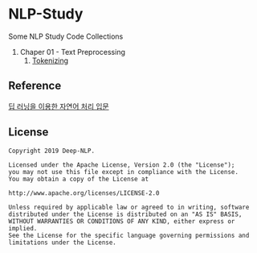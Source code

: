 # NLP-Study
Some NLP Study Code Collections

1. Chaper 01 - Text Preprocessing
    1. [Tokenizing](chap01_text_proprocessing/_01_tokenization.ipynb)
    

## Reference
[딥 러닝을 이용한 자연어 처리 입문](https://wikidocs.net/21690)


## License

    Copyright 2019 Deep-NLP.

    Licensed under the Apache License, Version 2.0 (the "License");
    you may not use this file except in compliance with the License.
    You may obtain a copy of the License at

    http://www.apache.org/licenses/LICENSE-2.0

    Unless required by applicable law or agreed to in writing, software
    distributed under the License is distributed on an "AS IS" BASIS,
    WITHOUT WARRANTIES OR CONDITIONS OF ANY KIND, either express or implied.
    See the License for the specific language governing permissions and
    limitations under the License.
